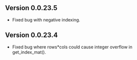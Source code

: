 Version 0.0.23.5
----------------
* Fixed bug with negative indexing.

Version 0.0.23.4
-------------
* Fixed bug where rows*cols could cause integer overflow in get_index_mat().
